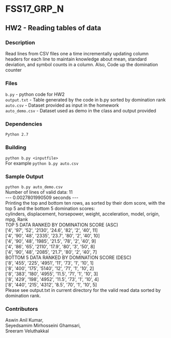 # FSS17_GRP_N
## HW2 - Reading tables of data

### Description
Read lines from CSV files one a time incrementally updating column headers for each line to maintain knowledge about mean, standard deviation, and symbol counts in a column.
Also, Code up the domination counter 

### Files
`b.py` - python code for HW2   
`output.txt` - Table generated by the code in b.py sorted by domination rank  
`auto.csv` - Dataset provided as input in the homework  
`auto_demo.csv` - Dataset used as demo in the class and output provided  

### Dependencies
`Python 2.7`

### Building
`python b.py <inputfile>`  
For example `python b.py auto.csv`  

### Sample Output

`python b.py auto_demo.csv`  
Number of lines of valid data: 11  
--- 0.0027801990509 seconds ---  
Printing the top and bottom ten rows, as sorted by their dom score, with the top 5 and the bottom 5 domination scores:  
cylinders, displacement, horsepower, weight, acceleration, model, origin, mpg, Rank  
TOP 5 DATA RANKED BY DOMINATION SCORE (ASC)  
['4', '97', '52', '2130', '24.6', '82', '2', '40', 11]  
['4', '90', '48', '2335', '23.7', '80', '2', '40', 10]  
['4', '90', '48', '1985', '21.5', '78', '2', '40', 9]  
['4', '86', '65', '2110', '17.9', '80', '3', '50', 8]  
['4', '90', '48', '2085', '21.7', '80', '2', '40', 7]  
BOTTOM 5 DATA RANKED BY DOMINATION SCORE (DESC)  
['8', '455', '225', '4951', '11', '73', '1', '10', 1]  
['8', '400', '175', '5140', '12', '71', '1', '10', 2]  
['8', '383', '180', '4955', '11.5', '71', '1', '10', 3]  
['8', '429', '198', '4952', '11.5', '73', '1', '10', 4]  
['8', '440', '215', '4312', '8.5', '70', '1', '10', 5]  
Please see output.txt in current directory for the valid read data sorted by domination rank.  

### Contributors
Aswin Anil Kumar,  
Seyedsamim Mirhosseini Ghamsari,  
Sreeram Veluthakkal
